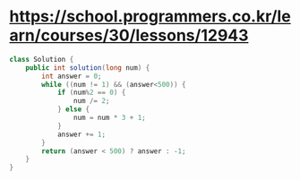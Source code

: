 # https://school.programmers.co.kr/learn/courses/30/lessons/12943
```java
class Solution {
    public int solution(long num) {
        int answer = 0;
        while ((num != 1) && (answer<500)) {
            if (num%2 == 0) {
                num /= 2;
            } else {
                num = num * 3 + 1;
            }
            answer += 1;
        }
        return (answer < 500) ? answer : -1;
    }
}
```
